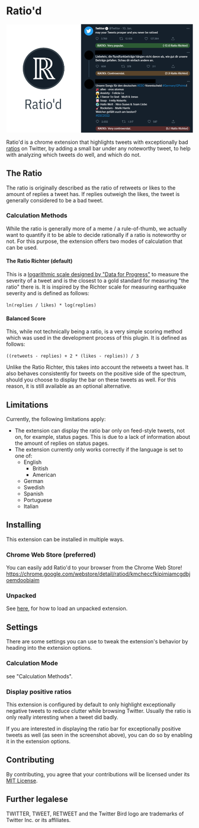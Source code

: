 Ratio'd
===
![Ratio'd logo and different tweets with the ratio bar as a showcase](images/intro_image.png)

Ratio'd is a chrome extension that highlights tweets with exceptionally bad [ratios](https://knowyourmeme.com/memes/the-ratio) on Twitter, by adding a small bar under any noteworthy tweet, to help with analyzing which tweets do well, and which do not.

## The Ratio

The ratio is originally described as the ratio of retweets or likes to the amount of replies a tweet has. If replies outweigh the likes, the tweet is generally considered to be a bad tweet.

### Calculation Methods

While the ratio is generally more of a meme / a rule-of-thumb, we actually want to quantify it to be able to decide rationally if a ratio is noteworthy or not. For this purpose, the extension offers two modes of calculation that can be used.

#### The Ratio Richter (default)

This is a [logarithmic scale designed by "Data for Progress"](https://www.dataforprogress.org/the-ratio-richter-scale) to measure the severity of a tweet and is the closest to a gold standard for measuring "the ratio" there is.
It is inspired by the Richter scale for measuring earthquake severity and is defined as follows:

`ln(replies / likes) * log(replies)`

#### Balanced Score

This, while not technically being a ratio, is a very simple scoring method which was used in the development process of this plugin.
It is defined as follows:

`((retweets - replies) + 2 * (likes - replies)) / 3`

Unlike the Ratio Richter, this takes into account the retweets a tweet has. It also behaves consistently for tweets on the positive side of the spectrum, should you choose to display the bar on these tweets as well. For this reason, it is still available as an optional alternative.

## Limitations

Currently, the following limitations apply:

- The extension can display the ratio bar only on feed-style tweets, not on, for example, status pages. This is due to a lack of information about the amount of replies on status pages.
- The extension currently only works correctly if the language is set to one of:
    - English
      - British
      - American
    - German
    - Swedish
    - Spanish
    - Portuguese
    - Italian

## Installing

This extension can be installed in multiple ways.

### Chrome Web Store (preferred)

You can easily add Ratio'd to your browser from the Chrome Web Store!
https://chrome.google.com/webstore/detail/ratiod/kmcheccfkipimiamcgdbjoemdoobiaim

### Unpacked

See [here](https://developer.chrome.com/docs/extensions/mv3/getstarted/#unpacked), for how to load an unpacked extension.

## Settings

There are some settings you can use to tweak the extension's behavior by heading into the extension options.

### Calculation Mode

see "Calculation Methods".

### Display positive ratios

This extension is configured by default to only highlight exceptionally negative tweets to reduce clutter while browsing Twitter. Usually the ratio is only really interesting when a tweet did badly.

If you are interested in displaying the ratio bar for exceptionally positive tweets as well (as seen in the screenshot above), you can do so by enabling it in the extension options.

## Contributing

By contributing, you agree that your contributions will be licensed under its [MIT License](https://github.com/PRTTMPRPHT/ratiod/blob/master/LICENSE).

## Further legalese
TWITTER, TWEET, RETWEET and the  Twitter Bird logo are trademarks of  Twitter Inc. or its affiliates.
